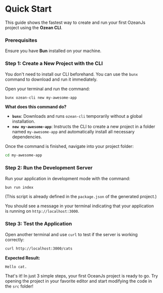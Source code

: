 # Quick Start

This guide shows the fastest way to create and run your first OzeanJs project using the **Ozean CLI**.

### Prerequisites

Ensure you have **Bun** installed on your machine.

### Step 1: Create a New Project with the CLI

You don't need to install our CLI beforehand. You can use the `bunx` command to download and run it immediately.

Open your terminal and run the command:

```bash
bunx ozean-cli new my-awesome-app
```

**What does this command do?**

- **`bunx`**: Downloads and runs `ozean-cli` temporarily without a global installation.
- **`new my-awesome-app`**: Instructs the CLI to create a new project in a folder named `my-awesome-app` and automatically install all necessary dependencies.

Once the command is finished, navigate into your project folder:

```bash
cd my-awesome-app
```

### Step 2: Run the Development Server

Run your application in development mode with the command:

```bash
bun run index
```

(This script is already defined in the `package.json` of the generated project.)

You should see a message in your terminal indicating that your application is running on `http://localhost:3000`.

### Step 3: Test the Application

Open another terminal and use `curl` to test if the server is working correctly:

```bash
curl http://localhost:3000/cats
```

**Expected Result:**

```
Hello cat.
```

That's it! In just 3 simple steps, your first OceanJs project is ready to go. Try opening the project in your favorite editor and start modifying the code in the `src` folder!
